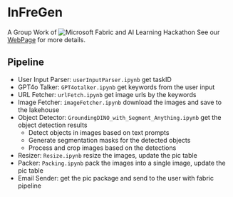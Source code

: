 # InFreGen
A Group Work of ![Microsoft Fabric and AI Learning Hackathon](https://microsoftfabric.devpost.com/)
See our [WebPage]() for more details.

## Pipeline
- User Input Parser: `userInputParser.ipynb` get taskID
- GPT4o Talker: `GPT4otalker.ipynb` get keywords from the user input
- URL Fetcher: `urlFetch.ipynb` get image urls by the keywords
- Image Fetcher: `imageFetcher.ipynb` download the images and save to the lakehouse
- Object Detector: `GroundingDINO_with_Segment_Anything.ipynb` get the object detection results
    - Detect objects in images based on text prompts
    - Generate segmentation masks for the detected objects
    - Process and crop images based on the detections
- Resizer: `Resize.ipynb` resize the images, update the pic table
- Packer: `Packing.ipynb` pack the images into a single image, update the pic table
- Email Sender: get the pic package and send to the user with fabric pipeline
